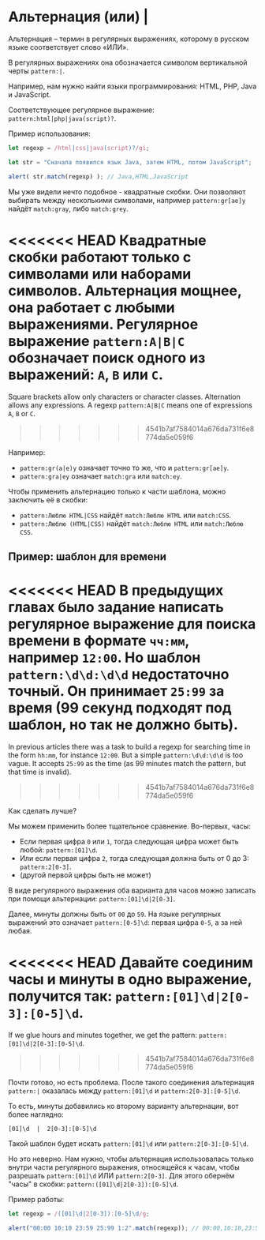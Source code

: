 # Альтернация (или) |

Альтернация – термин в регулярных выражениях, которому в русском языке соответствует слово «ИЛИ».

В регулярных выражениях она обозначается символом вертикальной черты `pattern:|`.

Например, нам нужно найти языки программирования: HTML, PHP, Java и JavaScript.

Соответствующее регулярное выражение: `pattern:html|php|java(script)?`.

Пример использования:

```js run
let regexp = /html|css|java(script)?/gi;

let str = "Сначала появился язык Java, затем HTML, потом JavaScript";

alert( str.match(regexp) ); // Java,HTML,JavaScript
```

Мы уже видели нечто подобное - квадратные скобки. Они позволяют выбирать между несколькими символами, например  `pattern:gr[ae]y` найдёт `match:gray`, либо `match:grey`.

<<<<<<< HEAD
Квадратные скобки работают только с символами или наборами символов. Альтернация мощнее, она работает с любыми выражениями. Регулярное выражение `pattern:A|B|C` обозначает поиск одного из выражений: `A`, `B` или `C`.
=======
Square brackets allow only characters or character classes. Alternation allows any expressions. A regexp `pattern:A|B|C` means one of expressions `A`, `B` or `C`.
>>>>>>> 4541b7af7584014a676da731f6e8774da5e059f6

Например:

- `pattern:gr(a|e)y` означает точно то же, что и `pattern:gr[ae]y`.
- `pattern:gra|ey` означает `match:gra` или `match:ey`.

Чтобы применить альтернацию только к части шаблона, можно заключить её в скобки:
- `pattern:Люблю HTML|CSS` найдёт `match:Люблю HTML` или `match:CSS`.
- `pattern:Люблю (HTML|CSS)` найдёт `match:Люблю HTML` или `match:Люблю CSS`.

## Пример: шаблон для времени

<<<<<<< HEAD
В предыдущих главах было задание написать регулярное выражение для поиска времени в формате  `чч:мм`, например `12:00`. Но шаблон `pattern:\d\d:\d\d` недостаточно точный. Он принимает `25:99` за время (99 секунд подходят под шаблон, но так не должно быть).
=======
In previous articles there was a task to build a regexp for searching time in the form `hh:mm`, for instance `12:00`. But a simple `pattern:\d\d:\d\d` is too vague. It accepts `25:99` as the time (as 99 minutes match the pattern, but that time is invalid).
>>>>>>> 4541b7af7584014a676da731f6e8774da5e059f6

Как сделать лучше?

Мы можем применить более тщательное сравнение. Во-первых, часы:

- Если первая цифра `0` или `1`, тогда следующая цифра может быть любой: `pattern:[01]\d`.
- Или если первая цифра `2`, тогда следующая должна быть от 0 до 3: `pattern:2[0-3]`.
- (другой первой цифры быть не может)

В виде регулярного выражения оба варианта для часов можно записать при помощи альтернации: `pattern:[01]\d|2[0-3]`.

Далее, минуты должны быть от `00` до `59`. На языке регулярных выражений это означает `pattern:[0-5]\d`: первая цифра `0-5`, а за ней любая.

<<<<<<< HEAD
Давайте соединим часы и минуты в одно выражение, получится так: `pattern:[01]\d|2[0-3]:[0-5]\d`.
=======
If we glue hours and minutes together, we get the pattern: `pattern:[01]\d|2[0-3]:[0-5]\d`.
>>>>>>> 4541b7af7584014a676da731f6e8774da5e059f6

Почти готово, но есть проблема. После такого соединения альтернация `pattern:|` оказалась между `pattern:[01]\d` и `pattern:2[0-3]:[0-5]\d`.

То есть, минуты добавились ко второму варианту альтернации, вот более наглядно:

```
[01]\d  |  2[0-3]:[0-5]\d
```

Такой шаблон будет искать `pattern:[01]\d` или `pattern:2[0-3]:[0-5]\d`.

Но это неверно. Нам нужно, чтобы альтернация использовалась только внутри части регулярного выражения, относящейся к часам, чтобы разрешать `pattern:[01]\d` ИЛИ `pattern:2[0-3]`. Для этого обернём "часы" в скобки: `pattern:([01]\d|2[0-3]):[0-5]\d`.

Пример работы:

```js run
let regexp = /([01]\d|2[0-3]):[0-5]\d/g;

alert("00:00 10:10 23:59 25:99 1:2".match(regexp)); // 00:00,10:10,23:59
```
